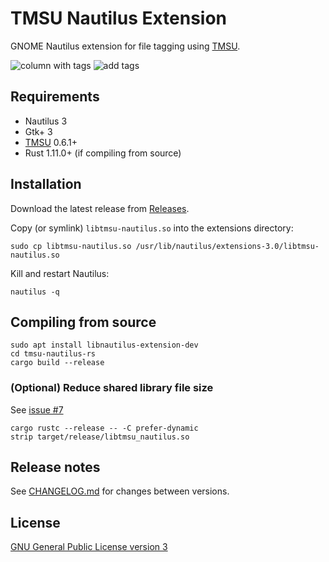 # TMSU Nautilus Extension

GNOME Nautilus extension for file tagging using [TMSU](https://github.com/oniony/TMSU/).

![column with tags](https://github.com/talklittle/tmsu-nautilus-rs/raw/master/screenshot-column.png)
![add tags](https://github.com/talklittle/tmsu-nautilus-rs/raw/master/screenshot-add-tags.png)

## Requirements

* Nautilus 3
* Gtk+ 3
* [TMSU](https://github.com/oniony/TMSU/) 0.6.1+
* Rust 1.11.0+ (if compiling from source)

## Installation

Download the latest release from [Releases](https://github.com/talklittle/tmsu-nautilus-rs/releases).

Copy (or symlink) `libtmsu-nautilus.so` into the extensions directory:

    sudo cp libtmsu-nautilus.so /usr/lib/nautilus/extensions-3.0/libtmsu-nautilus.so

Kill and restart Nautilus:

    nautilus -q

## Compiling from source

    sudo apt install libnautilus-extension-dev
    cd tmsu-nautilus-rs
    cargo build --release

### (Optional) Reduce shared library file size

See [issue #7](https://github.com/talklittle/tmsu-nautilus-rs/issues/7)

    cargo rustc --release -- -C prefer-dynamic
    strip target/release/libtmsu_nautilus.so

## Release notes

See [CHANGELOG.md](CHANGELOG.md) for changes between versions.

## License

[GNU General Public License version 3](COPYING.txt)